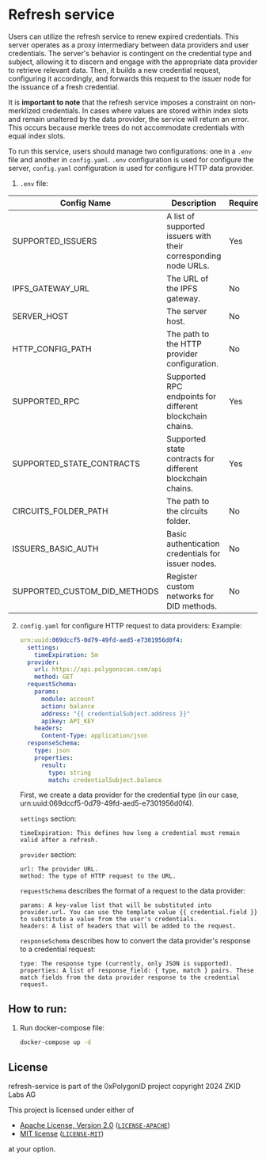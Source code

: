 # Refresh service
Users can utilize the refresh service to renew expired credentials. This server operates as a proxy intermediary between data providers and user credentials. The server's behavior is contingent on the credential type and subject, allowing it to discern and engage with the appropriate data provider to retrieve relevant data. Then, it builds a new credential request, configuring it accordingly, and forwards this request to the issuer node for the issuance of a fresh credential.

It is **important to note** that the refresh service imposes a constraint on non-merklized credentials. In cases where values are stored within index slots and remain unaltered by the data provider, the service will return an error. This occurs because merkle trees do not accommodate credentials with equal index slots.

To run this service, users should manage two configurations: one in a `.env` file and another in `config.yaml`. `.env` configuration is used for configure the server, `config.yaml` configuration is used for configure HTTP data provider.
1. `.env` file:
 
| Config Name                | Description                                                                                   | Required | Default Value       | Format   | Example                                                           |
|----------------------------|-----------------------------------------------------------------------------------------------|----------|---------------------|----------|-------------------------------------------------------------------|
| SUPPORTED_ISSUERS          | A list of supported issuers with their corresponding node URLs.                               | Yes      | -                   | `issuerDID=issuerNodeURL,...` | `did:example:issuer1=https://issuer1.com,did:example:issuer2=https://issuer2.com`<br/>or<br/>`*=https://common.issuer.com>` |
| IPFS_GATEWAY_URL           | The URL of the IPFS gateway.                                                                 | No       | https://ipfs.io                   | URL      | `https://ipfs.example.com`                                       |
| SERVER_HOST                | The server host.                                                                              | No       | localhost:8002      | Host:Port | `localhost:8002`                                                  |
| HTTP_CONFIG_PATH           | The path to the HTTP provider configuration.                                                           | No       | config.yaml                   | Path     | `/path/to/http/config`                                           |
| SUPPORTED_RPC              | Supported RPC endpoints for different blockchain chains.                                      | Yes      | -                   | `chainID=RPC_URL,...` | `80002=https://amoy.infura,137=https://main.infura` |
| SUPPORTED_STATE_CONTRACTS  | Supported state contracts for different blockchain chains.                                    | Yes      | -                   | `chainID=contractAddress,...` | `80002=0x123abc...,137=0x456def...`                        |
| CIRCUITS_FOLDER_PATH       | The path to the circuits folder.                                                             | No       | keys                   | Path     | `/path/to/circuits`                                               |
| ISSUERS_BASIC_AUTH         | Basic authentication credentials for issuer nodes.                                            | No       | -                   | `issuerDID=user:password,...` | `did:example:issuer1=admin:pass123,did:example:issuer2=guest:pass321`<br/>or<br/>`*=common:pass987` |
| SUPPORTED_CUSTOM_DID_METHODS | Register custom networks for DID methods.                                                     | No       | -                   | JSON Array | `[{"blockchain":"linea","network":"testnet","networkFlag":"0b01000001","chainID":59140}]` |

2. `config.yaml` for configure HTTP request to data providers:
Example:
    ```yml
    urn:uuid:069dccf5-0d79-49fd-aed5-e7301956d0f4:
      settings:
        timeExpiration: 5m
      provider:
        url: https://api.polygonscan.com/api
        method: GET
      requestSchema:
        params:
          module: account
          action: balance
          address: "{{ credentialSubject.address }}"
          apikey: API_KEY
        headers:
          Content-Type: application/json
      responseSchema:
        type: json
        properties:
          result:
            type: string
            match: credentialSubject.balance
    ```
    First, we create a data provider for the credential type (in our case, urn:uuid:069dccf5-0d79-49fd-aed5-e7301956d0f4).

    `settings` section:
    ```
    timeExpiration: This defines how long a credential must remain valid after a refresh.
    ```

    `provider` section:
    ```
    url: The provider URL.
    method: The type of HTTP request to the URL.
    ```

    `requestSchema` describes the format of a request to the data provider:
    ```
    params: A key-value list that will be substituted into provider.url. You can use the template value {{ credential.field }} to substitute a value from the user's credentials.
    headers: A list of headers that will be added to the request.
    ```

    `responseSchema` describes how to convert the data provider's response to a credential request:
    ```
    type: The response type (currently, only JSON is supported).
    properties: A list of response_field: { type, match } pairs. These match fields from the data provider response to the credential request.
    ```

## How to run:
1. Run docker-compose file:
    ```bash
    docker-compose up -d
    ```

## License

refresh-service is part of the 0xPolygonID project copyright 2024 ZKID Labs AG

This project is licensed under either of

- [Apache License, Version 2.0](https://www.apache.org/licenses/LICENSE-2.0) ([`LICENSE-APACHE`](LICENSE-APACHE))
- [MIT license](https://opensource.org/licenses/MIT) ([`LICENSE-MIT`](LICENSE-MIT))

at your option.
